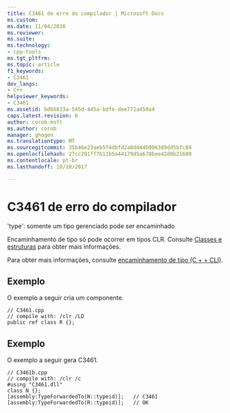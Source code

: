 ```yaml
---
title: C3461 de erro do compilador | Microsoft Docs
ms.custom: 
ms.date: 11/04/2016
ms.reviewer: 
ms.suite: 
ms.technology:
- cpp-tools
ms.tgt_pltfrm: 
ms.topic: article
f1_keywords:
- C3461
dev_langs:
- C++
helpviewer_keywords:
- C3461
ms.assetid: bd66833a-545d-445a-bdfe-dee771a450a4
caps.latest.revision: 6
author: corob-msft
ms.author: corob
manager: ghogen
ms.translationtype: MT
ms.sourcegitcommit: 35b46e23aeb5f4dbfd2a0dd44b906389dd5bfc88
ms.openlocfilehash: 27cc201ff7b11b5a44179d5a678bee42d0b21609
ms.contentlocale: pt-br
ms.lasthandoff: 10/10/2017

---
```

# <a name="compiler-error-c3461"></a>C3461 de erro do compilador
'type': somente um tipo gerenciado pode ser encaminhado  
  
 Encaminhamento de tipo só pode ocorrer em tipos CLR.  Consulte [Classes e estruturas](../../windows/classes-and-structs-cpp-component-extensions.md) para obter mais informações.  
  
 Para obter mais informações, consulte [encaminhamento de tipo (C + + CLI)](../../windows/type-forwarding-cpp-cli.md).  
  
## <a name="example"></a>Exemplo  
 O exemplo a seguir cria um componente.  
  
```  
// C3461.cpp  
// compile with: /clr /LD  
public ref class R {};  
```  
  
## <a name="example"></a>Exemplo  
 O exemplo a seguir gera C3461.  
  
```  
// C3461b.cpp  
// compile with: /clr /c  
#using "C3461.dll"  
class N {};  
[assembly:TypeForwardedTo(N::typeid)];   // C3461  
[assembly:TypeForwardedTo(R::typeid)];   // OK  
```
